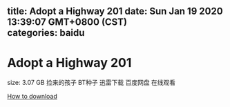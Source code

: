 
title: Adopt a Highway 201
date: Sun Jan 19 2020 13:39:07 GMT+0800 (CST)    
categories: baidu
---

# Adopt a Highway 201
size: 3.07 GB
 捡来的孩子 BT种子 迅雷下载 百度网盘 在线观看
 

[How to download](https://bpcam.bemobtrk.com/go/2ceec3aa-1ca2-46d6-b9ff-aaa5c184517c?jno=4936)